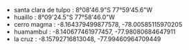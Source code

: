 - santa clara de tulpo :              8°08'46.9"S 77°59'45.6"W
- huaillo :                           8°09'24.5"S 77°58'46.0"W
- cerro magma :                       -8.164379499877578, -78.00585115970205
- huamambul :                         -8.140677461977457, -77.98080684647911
- la cruz :                           -8.15792716813048, -77.99460964709449